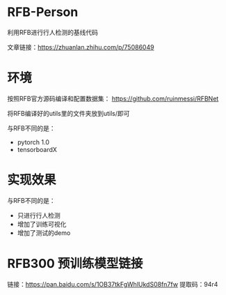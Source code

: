 # RFB-Person
利用RFB进行行人检测的基线代码

文章链接：https://zhuanlan.zhihu.com/p/75086049

# 环境
按照RFB官方源码编译和配置数据集：
https://github.com/ruinmessi/RFBNet

将RFB编译好的utils里的文件夹放到utils/即可

与RFB不同的是：
- pytorch 1.0
- tensorboardX

# 实现效果
与RFB不同的是：
- 只进行行人检测
- 增加了训练可视化
- 增加了测试的demo

# RFB300 预训练模型链接
链接：https://pan.baidu.com/s/1OB37tkFgWhlUkdS08fn7fw 
提取码：94r4 
